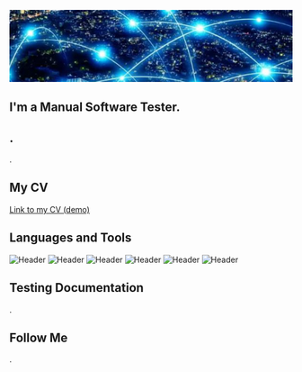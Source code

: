 [![Header](https://github.com/Rasshua/Rasshua/blob/main/assets/Background_2.png)](https://146.19.170.70:943/admin?target="_blank")
## I'm a Manual Software Tester. 

## . 
.
## My CV
[Link to my CV (demo)](https://drive.google.com/file/d/1qUQYaF-yYruB6LZMkfm8glv0G-zv4cbV/view?usp=sharing/)

## Languages and Tools
![Header](https://img.shields.io/badge/Postman-101010?style=for-the-badge&logo=Postman&logoColor=f76935)
![Header](https://img.shields.io/badge/GitHub-101010?style=for-the-badge&logo=GitHub&logoColor=8cc4d7)
![Header](https://img.shields.io/badge/DevTools-101010?style=for-the-badge&logo=googlechrome&logoColor=2674f2)
![Header](https://img.shields.io/badge/SoapUI-101010?style=for-the-badge&logo=SoapUI&logoColor=2674f2)
![Header](https://img.shields.io/badge/Ubuntu-101010?style=for-the-badge&logo=ubuntu&logoColor=d64613)
![Header](https://img.shields.io/badge/VSCode-101010?style=for-the-badge&logo=visualstudio&logoColor=39a7f2)
## Testing Documentation
.

## Follow Me
.
